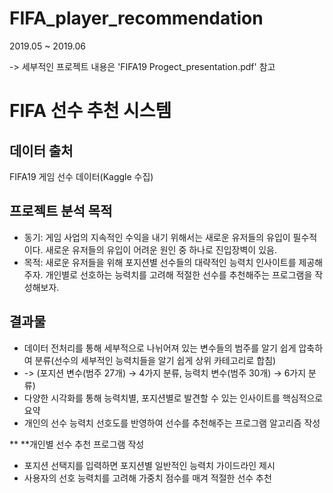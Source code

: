 # FIFA_player_recommendation
2019.05 ~ 2019.06

-> 세부적인 프로젝트 내용은 'FIFA19 Progect_presentation.pdf' 참고


# FIFA 선수 추천 시스템


## 데이터 출처
FIFA19 게임 선수 데이터(Kaggle 수집)

## 프로젝트 분석 목적
- 동기: 게임 사업의 지속적인 수익을 내기 위해서는 새로운 유저들의 유입이 필수적이다. 새로운 유저들의 유입이 어려운 원인 중 하나로 진입장벽이 있음.
- 목적: 새로운 유저들을 위해 포지션별 선수들의 대략적인 능력치 인사이트를 제공해주자. 개인별로 선호하는 능력치를 고려해 적절한 선수를 추천해주는 프로그램을 작성해보자.

## 결과물
- 데이터 전처리를 통해 세부적으로 나뉘어져 있는 변수들의 범주를 알기 쉽게 압축하여 분류(선수의 세부적인 능력치들을 알기 쉽게 상위 카테고리로 합침)
- -> (포지션 변수(범주 27개) → 4가지 분류, 능력치 변수(범주 30개) → 6가지 분류)
- 다양한 시각화를 통해 능력치별, 포지션별로 발견할 수 있는 인사이트를 핵심적으로 요약
- 개인의 선수 능력치 선호도를 반영하여 선수를 추천해주는 프로그램 알고리즘 작성

**
**개인별 선수 추천 프로그램 작성
- 포지션 선택지를 입력하면 포지션별 일반적인 능력치 가이드라인 제시
- 사용자의 선호 능력치를 고려해 가중치 점수를 매겨 적절한 선수 추천

